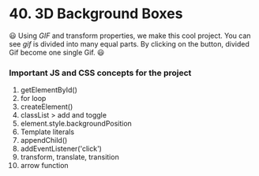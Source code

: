 # 40. 3D Background Boxes

:smiley: Using *GIF* and transform properties, we make this cool project. You can see *gif* is divided into many equal parts. By clicking on the button, divided Gif become one single Gif. :smiley:

### Important JS and CSS concepts for the project

1. getElementById()
2. for loop
3. createElement()
4. classList > add and toggle
5. element.style.backgroundPosition
6. Template literals
7. appendChild()
8. addEventListener('click')
9. transform, translate, transition
10. arrow function
